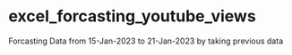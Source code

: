# excel_forcasting_youtube_views

Forcasting Data from 15-Jan-2023 to 21-Jan-2023
by taking previous data
